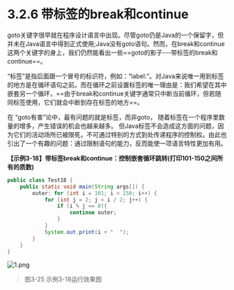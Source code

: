 # 3.2.6 带标签的break和continue

   goto关键字很早就在程序设计语言中出现。尽管goto仍是Java的一个保留字，但并未在Java语言中得到正式使用;Java没有goto语句。然而，在break和continue这两个关键字的身上，我们仍然能看出一些==goto的影子---带标签的break和continue==。

   “标签”是指后面跟一个冒号的标识符，例如：“label:”。对Java来说唯一用到标签的地方是在循环语句之前。而在循环之前设置标签的唯一理由是：我们希望在其中嵌套另一个循环，==由于break和continue关键字通常只中断当前循环，但若随同标签使用，它们就会中断到存在标签的地方==。

   在 “goto有害”论中，最有问题的就是标签，而非goto， 随着标签在一个程序里数量的增多，产生错误的机会也越来越多。 但Java标签不会造成这方面的问题，因为它们的活动场所已被限死，不可通过特别的方式到处传递程序的控制权。由此也引出了一个有趣的问题：通过限制语句的能力，反而能使一项语言特性更加有用。

**【示例3-18】带标签break和continue：控制嵌套循环跳转(打印101-150之间所有的质数)**

```java {3,6}
public class Test18 {
	public static void main(String args[]) {
		outer: for (int i = 101; i < 150; i++) {
			for (int j = 2; j < i / 2; j++) {
				if (i % j == 0){
					continue outer;
				}
			}
			System.out.print(i + "  ");
		}
	}
}
```

![1.png](https://www.sxt.cn/360shop/Public/admin/UEditor/20170516/1494920764681803.png)

> 图3-25 示例3-18运行效果图